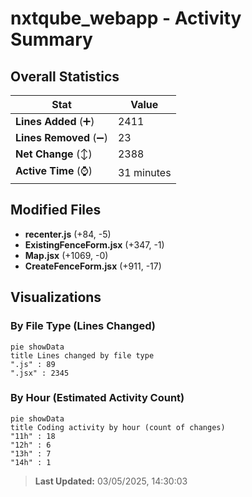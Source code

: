 # nxtqube_webapp - Activity Summary 

## Overall Statistics

| Stat                   | Value                                                             |
| ---------------------- | ----------------------------------------------------------------- |
| **Lines Added** (➕)   | 2411                                          |
| **Lines Removed** (➖) | 23                                        |
| **Net Change** (↕)    | 2388                |
| **Active Time** (⌚)   | 31 minutes |


## Modified Files
- **recenter.js** (+84, -5)
- **ExistingFenceForm.jsx** (+347, -1)
- **Map.jsx** (+1069, -0)
- **CreateFenceForm.jsx** (+911, -17)

## Visualizations

### By File Type (Lines Changed)

```mermaid
pie showData
title Lines changed by file type
".js" : 89
".jsx" : 2345
```

### By Hour (Estimated Activity Count)

```mermaid
pie showData
title Coding activity by hour (count of changes)
"11h" : 18
"12h" : 6
"13h" : 7
"14h" : 1
```


> **Last Updated:** 03/05/2025, 14:30:03